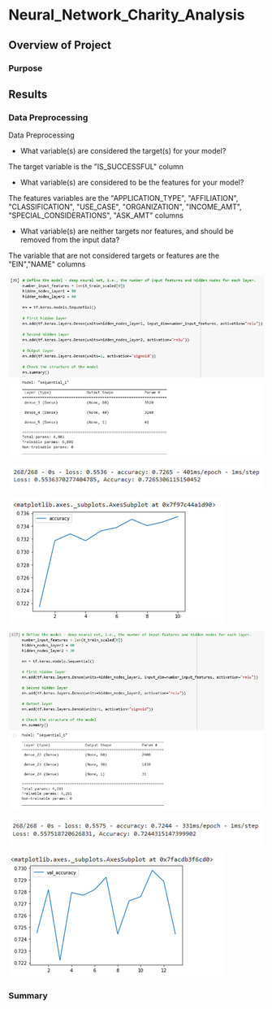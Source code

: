 # Neural_Network_Charity_Analysis

## Overview of Project

### Purpose


## Results

### Data Preprocessing


Data Preprocessing
- What variable(s) are considered the target(s) for your model?

The target variable is the "IS_SUCCESSFUL" column

- What variable(s) are considered to be the features for your model?

The features variables are the "APPLICATION_TYPE", "AFFILIATION", "CLASSIFICATION", "USE_CASE", "ORGANIZATION", "INCOME_AMT", "SPECIAL_CONSIDERATIONS", "ASK_AMT" columns

- What variable(s) are neither targets nor features, and should be removed from the input data?

The variable that are not considered targets or features are the "EIN","NAME" columns


![](https://github.com/kbehyar/Neural_Network_Charity_Analysis/blob/main/Images/first%20sequential.PNG)

![](https://github.com/kbehyar/Neural_Network_Charity_Analysis/blob/main/Images/First%20accuracy.PNG)

![](https://github.com/kbehyar/Neural_Network_Charity_Analysis/blob/main/Images/First%20graph.PNG)

![](https://github.com/kbehyar/Neural_Network_Charity_Analysis/blob/main/Images/Optimization%20attempt.PNG)

![](https://github.com/kbehyar/Neural_Network_Charity_Analysis/blob/main/Images/optimization%20accuracy.PNG)

![](https://github.com/kbehyar/Neural_Network_Charity_Analysis/blob/main/Images/optimization%20graph.PNG)




### Summary
